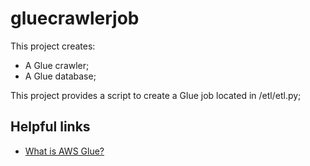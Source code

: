 # gluecrawlerjob

This project creates:
- A Glue crawler;
- A Glue database;

This project provides a script to create a Glue job located in /etl/etl.py;

## Helpful links

- [What is AWS Glue?][1]

[1]: https://docs.aws.amazon.com/glue/latest/dg/what-is-glue.html
